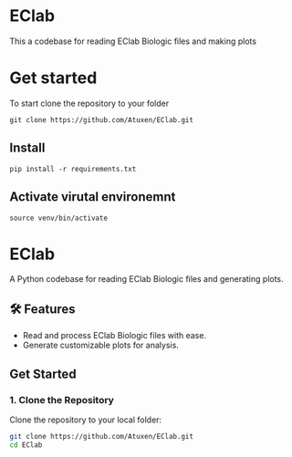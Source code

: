 # EClab
This a codebase for reading EClab Biologic files and making plots

# Get started
To start clone the repository to your folder

`git clone https://github.com/Atuxen/EClab.git`

## Install 
`pip install -r requirements.txt`

## Activate virutal environemnt
`source venv/bin/activate`


# EClab

A Python codebase for reading EClab Biologic files and generating plots.

## 🛠️ Features
- Read and process EClab Biologic files with ease.
- Generate customizable plots for analysis.

## Get Started

### 1. Clone the Repository
Clone the repository to your local folder:
```bash
git clone https://github.com/Atuxen/EClab.git
cd EClab

```